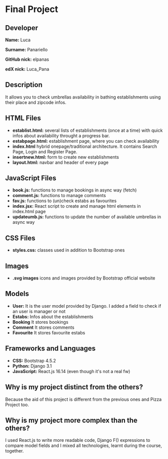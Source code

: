 # Final Project

## Developer

**Name:** Luca 

**Surname:** Panariello 

**GitHub nick:** elpanas

**edX nick:** Luca_Pana

## Description
It allows you to check umbrellas availability in bathing establishments using their place and zipcode infos.

## HTML Files

- **establist.html:** several lists of establishments (once at a time) with quick infos about availability throught a progress bar.
- **estabpage.html:** establishment page, where you can check availability
- **index.html** hybrid onepage/traditional architecture. It contains Search Page, Login and Register Page. 
- **insertnew.html:** form to create new establishments
- **layout.html:** navbar and header of every page

## JavaScript Files

- **book.js:** functions to manage bookings in async way (fetch)
- **comment.js:** functions to manage comments
- **fav.js:** functions to (un)check estabs as favourites
- **index.jsx:** React script to create and manage html elements in index.html page
- **updateumb.js:** functions to update the number of available umbrellas in async way

## CSS Files

- **styles.css:** classes used in addition to Bootstrap ones

## Images

- **.svg images** icons and images provided by Bootstrap official website

## Models

- **User:** It is the user model provided by Django. I added a field to check if an user is manager or not
- **Estabs:** Infos about the establishments
- **Booking** It stores bookings
- **Comment** It stores comments
- **Favourite** It stores favourite estabs

## Frameworks and Languages

- **CSS:** Bootstrap 4.5.2
- **Python:** Django 3.1
- **JavaScript:** React.js 16.14 (even though it's not a real fw)

## Why is my project distinct from the others?

Because the aid of this project is different from the previous ones and Pizza Project too.

## Why is my project more complex than the others?

I used React.js to write more readable code, Django F() expressions to compare model fields and I mixed all technologies, learnt during the course, together.
